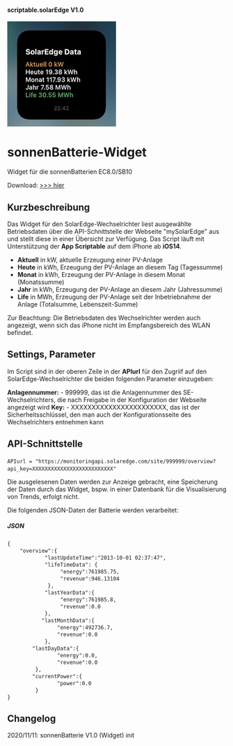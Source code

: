#### scriptable.solarEdge V1.0
![seWidget](se1.jpeg)

# sonnenBatterie-Widget
Widget für die sonnenBatterien EC8.0/SB10

Download: [>>> hier](SonnenBatterieV1.0.js)

## Kurzbeschreibung
Das Widget für den SolarEdge-Wechselrichter liest ausgewählte Betriebsdaten über die API-Schnittstelle der Webseite "mySolarEdge" aus und stellt diese in einer Übersicht zur Verfügung. Das Script läuft mit Unterstützung der **App Scriptable** auf dem iPhone ab **iOS14**.

- **Aktuell** in kW, aktuelle Erzeugung einer PV-Anlage
- **Heute** in kWh, Erzeugung der PV-Anlage an diesem Tag (Tagessumme)
- **Monat** in kWh, Erzeugung der PV-Anlage in diesem Monat (Monatssumme)
- **Jahr** in kWh, Erzeugung der PV-Anlage an diesem Jahr (Jahressumme)
- **Life** in MWh, Erzeugung der PV-Anlage seit der Inbetriebnahme der Anlage (Totalsumme, Lebenszeit-Summe)

Zur Beachtung: Die Betriebsdaten des Wechselrichter werden auch angezeigt, wenn sich das iPhone nicht im Empfangsbereich des WLAN befindet.

## Settings, Parameter
Im Script sind in der oberen Zeile in der **APIurl** für den Zugriif auf den SolarEdge-Wechselrichter die beiden folgenden Parameter einzugeben:

**Anlagennummer:** - 999999, das ist die Anlagennummer des SE-Wechselrichters, die nach Freigabe in der Konfiguration der Webseite angezeigt wird
**Key:** - XXXXXXXXXXXXXXXXXXXXXXX, das ist der Sicherheitsschlüssel, den man auch der Konfigurationsseite des Wechselrichters entnehmen kann

## API-Schnittstelle

````APIurl = "https://monitoringapi.solaredge.com/site/999999/overview?api_key=XXXXXXXXXXXXXXXXXXXXXXXXXX"````

Die ausgelesenen Daten werden zur Anzeige gebracht, eine Speicherung der Daten durch das Widget, bspw. in einer Datenbank für die Visualisierung von Trends, erfolgt nicht.

Die folgenden JSON-Daten der Batterie werden verarbeitet:

##### JSON

````
{
    "overview":{
            "lastUpdateTime":"2013-10-01 02:37:47", 
            "lifeTimeData": {
                 "energy":761985.75,
                 "revenue":946.13104 
             },
            "lastYearData":{ 
                 "energy":761985.8, 
                 "revenue":0.0
            },
           "lastMonthData":{
                "energy":492736.7,
                "revenue":0.0
            },
        "lastDayData":{
                "energy":0.0,
                "revenue":0.0 
         },
        "currentPower":{
                "power":0.0
         }
}
````
## Changelog

2020/11/11: sonnenBatterie V1.0 (Widget) init
